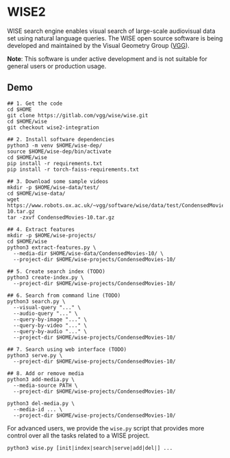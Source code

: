 # WISE2
WISE search engine enables visual search of large-scale
audiovisual data set using natural language queries. The
WISE open source software is being developed and maintained
by the Visual Geometry Group ([VGG](https://www.robots.ox.ac.uk/~vgg/software/wise/)).

**Note**: This software is under active development and is not suitable for general
users or production usage.

## Demo

```
## 1. Get the code
cd $HOME
git clone https://gitlab.com/vgg/wise/wise.git
cd $HOME/wise
git checkout wise2-integration

## 2. Install software dependencies
python3 -m venv $HOME/wise-dep/
source $HOME/wise-dep/bin/activate
cd $HOME/wise
pip install -r requirements.txt
pip install -r torch-faiss-requirements.txt

## 3. Download some sample videos
mkdir -p $HOME/wise-data/test/
cd $HOME/wise-data/
wget https://www.robots.ox.ac.uk/~vgg/software/wise/data/test/CondensedMovies-10.tar.gz
tar -zxvf CondensedMovies-10.tar.gz

## 4. Extract features
mkdir -p $HOME/wise-projects/
cd $HOME/wise
python3 extract-features.py \
  --media-dir $HOME/wise-data/CondensedMovies-10/ \
  --project-dir $HOME/wise-projects/CondensedMovies-10/

## 5. Create search index (TODO)
python3 create-index.py \
  --project-dir $HOME/wise-projects/CondensedMovies-10/

## 6. Search from command line (TODO)
python3 search.py \
  --visual-query "..." \
  --audio-query "..." \
  --query-by-image "..." \
  --query-by-video "..." \
  --query-by-audio "..." \
  --project-dir $HOME/wise-projects/CondensedMovies-10/

## 7. Search using web interface (TODO)
python3 serve.py \
  --project-dir $HOME/wise-projects/CondensedMovies-10/

## 8. Add or remove media
python3 add-media.py \
  --media-source PATH \
  --project-dir $HOME/wise-projects/CondensedMovies-10/

python3 del-media.py \
  --media-id ... \
  --project-dir $HOME/wise-projects/CondensedMovies-10/
```

For advanced users, we provide the `wise.py` script that
provides more control over all the tasks related to a
WISE project.
```
python3 wise.py [init|index|search|serve|add|del|] ...
```
